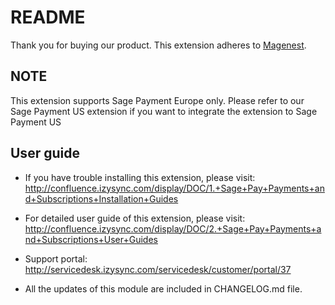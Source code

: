 # README
Thank you for buying our product.
This extension adheres to [Magenest](https://store.magenest.com/).

## NOTE
This extension supports Sage Payment Europe only. Please refer to our Sage Payment US extension if you want to integrate the extension to Sage Payment US 

## User guide
- If you have trouble installing this extension, please visit: http://confluence.izysync.com/display/DOC/1.+Sage+Pay+Payments+and+Subscriptions+Installation+Guides

- For detailed user guide of this extension, please visit: http://confluence.izysync.com/display/DOC/2.+Sage+Pay+Payments+and+Subscriptions+User+Guides

- Support portal:  http://servicedesk.izysync.com/servicedesk/customer/portal/37

- All the updates of this module are included in CHANGELOG.md file.